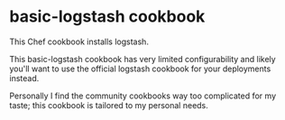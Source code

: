 basic-logstash cookbook
=======================

This Chef cookbook installs logstash.

This basic-logstash cookbook has very limited configurability and likely you'll want to use
the official logstash cookbook for your deployments instead.

Personally I find the community cookbooks way too complicated for my taste; this cookbook
is tailored to my personal needs.